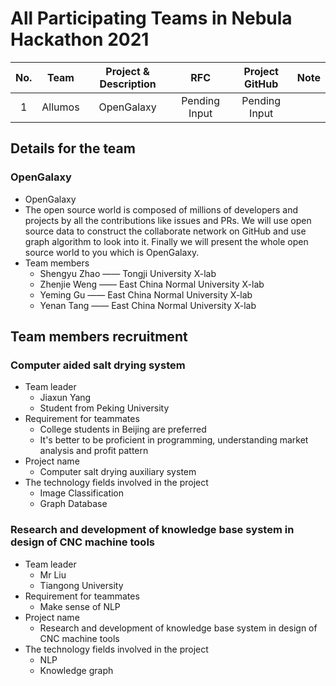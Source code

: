  # All Participating Teams in Nebula Hackathon 2021
 
|No.|Team|Project & Description|RFC| Project GitHub| Note |
|:--:|:--:|:--:|:--:|:--:|:--:|
|1| Allumos|OpenGalaxy |Pending Input|Pending Input||

## Details for the team

### OpenGalaxy

* OpenGalaxy
* The open source world is composed of millions of developers and projects by all the contributions like issues and PRs. We will use open source data to construct the collaborate network on GitHub and use graph algorithm to look into it. Finally we will present the whole open source world to you which is OpenGalaxy.
* Team members
    * Shengyu Zhao —— Tongji University X-lab
    * Zhenjie Weng —— East China Normal University X-lab
    * Yeming Gu —— East China Normal University X-lab
    * Yenan Tang —— East China Normal University X-lab
    
## Team members recruitment
### Computer aided salt drying system
* Team leader
    * Jiaxun Yang
    * Student from Peking University
* Requirement for teammates
    * College students in Beijing are preferred
    * It's better to be proficient in programming, understanding market analysis and profit pattern
* Project name
    * Computer salt drying auxiliary system 
* The technology fields involved in the project
    * Image Classification
    * Graph Database
    
### Research and development of knowledge base system in design of CNC machine tools 
* Team leader
    * Mr Liu
    * Tiangong University
* Requirement for teammates
    * Make sense of NLP
* Project name
    * Research and development of knowledge base system in design of CNC machine tools
* The technology fields involved in the project
    * NLP
    * Knowledge graph
